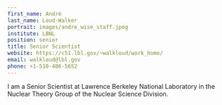 ```yaml
---
first_name: André
last_name: Loud-Walker
portrait: images/andre_wise_staff.jpeg
institute: LBNL
position: senior
title: Senior Scientist
website: https://c51.lbl.gov/~walkloud/work_home/
email: walkloud@lbl.gov
phone: +1-510-486-5652
---
```


I am a Senior Scientist at Lawrence Berkeley National Laboratory in the Nuclear Theory Group of the Nuclear Science Division.
